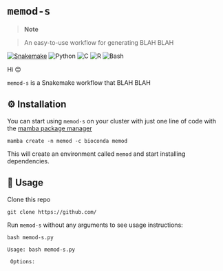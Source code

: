 # `memod-s`

> **Note**

> An easy-to-use workflow for generating BLAH BLAH

[![Snakemake](https://img.shields.io/badge/Snakemake->=5.10.0,<5.31.1-green)](https://snakemake.readthedocs.io/en/stable/project_info/history.html#id407)
![Python](https://img.shields.io/badge/python-3670A0?style=for-the-badge&logo=python&logoColor=ffdd54) ![C](https://img.shields.io/badge/c-%2300599C.svg?style=for-the-badge&logo=c&logoColor=white) ![R](https://img.shields.io/badge/r-%23276DC3.svg?style=for-the-badge&logo=r&logoColor=white) ![Bash](https://img.shields.io/badge/bash-%234EAA25.svg?style=for-the-badge&logo=gnu-bash&logoColor=white)

Hi :blush:

`memod-s` is a Snakemake workflow that BLAH BLAH

## ⚙️ Installation

You can start using `memod-s` on your cluster with just one line of code with the [mamba package manager](https://github.com/mamba-org/mamba)

```
mamba create -n memod -c bioconda memod
```

This will create an environment called `memod` and start installing dependencies.

## 🔧 Usage

Clone this repo

```
git clone https://github.com/
```

Run `memod-s` without any arguments to see usage instructions:

```
bash memod-s.py
```
```
Usage: bash memod-s.py 
                       
 Options:
  
```
